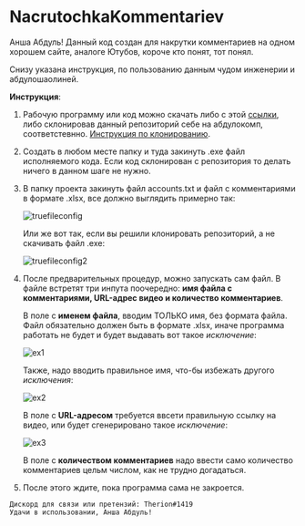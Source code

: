 # NacrutochkaKommentariev
Анша Абдуль! Данный код создан для накрутки комментариев на одном хорошем сайте, аналоге Ютубов, короче кто понят, тот понял.

Снизу указана инструкция, по пользованию данным чудом инженерии и абдулошаолиней.

**Инструкция**:

1. Рабочую программу или код можно скачать либо с этой [ссылки](https://drive.google.com/file/d/15sfHTvChkgC_TxmTWW-p0D1XtDUhpy2S/view?usp=sharing), либо склонировав данный репозиторий себе на абдулокомп, соответстевнно. [Инструкция по клонированию]( https://docs.github.com/en/repositories/creating-and-managing-repositories/cloning-a-repository).
2. Создать в любом месте папку и туда закинуть .exe файл исполняемого кода. Если код склонирован с репозитория то делать ничего в данном шаге не нужно.
3. В папку проекта закинуть файл accounts.txt и файл с комментариями в формате .xlsx, все должно выглядить примерно так:

	![truefileconfig](https://user-images.githubusercontent.com/119446060/219869588-f82cea42-c359-40bd-bc3d-36424dc50880.png)

	Или же вот так, если вы решили клонировать репозиторий, а не скачивать файл .exe:
	
	![truefileconfig2](https://user-images.githubusercontent.com/119446060/219869695-f9973c54-e718-4bd9-ab9e-047354a47d0a.png)

4. После предварительных процедур, можно запускать сам файл. В файле встретят три инпута поочередно: **имя файла с комментариями, URL-адрес видео и количество комментариев**. 

	В поле с **именем файла**, вводим ТОЛЬКО имя, без формата файла. Файл обязательно должен быть в формате .xlsx, иначе программа работать не будет и будет выдавать вот такое *исключение*:
	
	![ex1](https://user-images.githubusercontent.com/119446060/219870406-33c6bf09-98bd-48b5-baa6-f8c81d819c7b.png)
	
	Также, надо вводить правильное имя, что-бы избежать другого *исключения*:
	
	![ex2](https://user-images.githubusercontent.com/119446060/219870599-19f56b43-2de7-4350-8029-fe9d79f5f9e6.png)


	В поле с **URL-адресом** требуется ввсети правильную ссылку на видео, или будет сгенерировано такое *исключение*: 
	
	![ex3](https://user-images.githubusercontent.com/119446060/219870796-16b038dc-8691-4a68-83aa-37e402100722.png)
	
	В поле с **количеством комментариев** надо ввести само количество комментариев цельм числом, как не трудно догадаться.
5. После этого ждите, пока программа сама не закроется.	

```
Дискорд для связи или претензий: Therion#1419
Удачи в использовании, Анша Абдуль!
```
